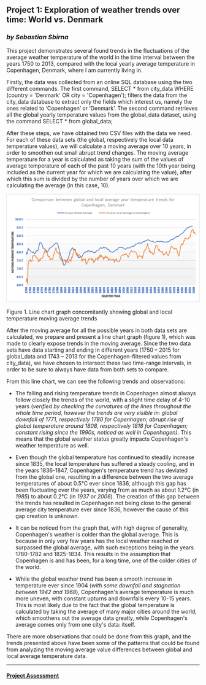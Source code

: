 ## Project 1: Exploration of weather trends over time: World vs. Denmark

### *by Sebastian Sbirna*

This project demonstrates several found trends in the fluctuations of the average weather temperature of the world in the time interval between the years 1750 to 2013, compared with the local yearly average temperature in Copenhagen, Denmark, where I am currently living in.

Firstly, the data was collected from an online SQL database using the two different commands. The first command, SELECT * from city_data WHERE (country = 'Denmark' OR city = 'Copenhagen'); filters the data from the city_data database to extract only the fields which interest us, namely the ones related to ‘Copenhagen’ or ‘Denmark’. The second command retrieves all the global yearly temperature values from the global_data dataset, using the command SELECT * from global_data; 
 
After these steps, we have obtained two CSV files with the data we need. For each of these data sets (the global, respectively the local data temperature values), we will calculate a moving average over 10 years, in order to smoothen out small abrupt trend changes. The moving average temperature for a year is calculated as taking the sum of the values of average temperature of each of the past 10 years (with the 10th year being included as the current year for which we are calculating the value), after which this sum is divided by the number of years over which we are calculating the average (in this case, 10). 

![png](line-chart.png)

Figure 1. Line chart graph concomitantly showing global and local temperature moving average trends

After the moving average for all the possible years in both data sets are calculated, we prepare and present a line chart graph (figure 1), which was made to clearly expose trends in the moving average. Since the two data sets have data starting and ending in different years (1750 – 2015 for global_data and 1743 – 2013 for the Copenhagen-filtered values from city_data), we have chosen to intersect these two time-range intervals, in order to be sure to always have data from both sets to compare. 

From this line chart, we can see the following trends and observations:

-   The falling and rising temperature trends in Copenhagen almost always follow closely the trends of the world, with a slight time delay of 4-10 years (*verified by checking the curvatures of the lines throughout the whole time period, however the trends are very visible in: global downfall of 1771, respectively 1780 for Copenhagen; abrupt rise of global temperature around 1808, respectively 1818 for Copenhagen; constant rising since the 1990s, noticed as well in Copenhagen)*. This means that the global weather status greatly impacts Copenhagen's weather temperature as well.

-   Even though the global temperature has continued to steadily increase since 1835, the local temperature has suffered a steady cooling, and in the years 1836-1847, Copenhagen's temperature trend has deviated from the global one, resulting in a difference between the two average temperatures of about 0.5°C ever since 1836, although this gap has been fluctuating over the years, varying from as much as about 1.2°C (in *1985*) to about 0.2°C (in *1937* or *2006*). The creation of this gap between the trends has resulted in Copenhagen not being close to the general average city temperature ever since 1836, however the cause of this gap creation is unknown.

-   It can be noticed from the graph that, with high degree of generality, Copenhagen's weather is colder than the global average. This is because in only very few years has the local weather reached or surpassed the global average, with such exceptions being in the years 1780-1782 and 1825-1834. This results in the assumption that Copenhagen is and has been, for a long time, one of the colder cities of the world.

-   While the global weather trend has been a smooth increase in temperature ever since 1904 (*with some downfall and stagnation between 1942 and 1968*), Copenhagen's average temperature is much more uneven, with constant upturns and downfalls every 10-15 years. This is most likely due to the fact that the global temperature is calculated by taking the average of many major cities around the world, which smoothens out the average data greatly, while Copenhagen's average comes only from one city's data: itself.

There are more observations that could be done from this graph, and the trends presented above have been some of the patterns that could be found from analyzing the moving average value differences between global and local average temperature data.

---

#### [Project Assessment](https://github.com/seby-sbirna/Data-Analyst-Nanodegree/blob/master/Project%201%20-%20Exploring%20Weather%20Trends/Project%201%20-%20Assessment%20and%20Review.pdf)
